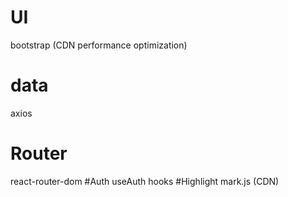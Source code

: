 # UI
bootstrap (CDN performance optimization)
# data
axios
# Router
react-router-dom
#Auth
useAuth hooks
#Highlight
mark.js (CDN)